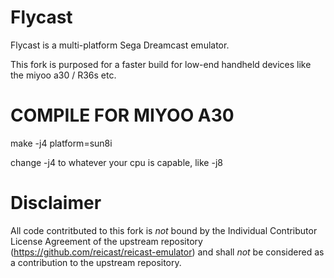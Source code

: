 Flycast
===========
Flycast is a multi-platform Sega Dreamcast emulator.

This fork is purposed for a faster build for low-end handheld devices like the miyoo a30 / R36s etc.

COMPILE FOR MIYOO A30
=======================
make -j4 platform=sun8i

change -j4 to whatever your cpu is capable, like -j8

Disclaimer
==========
All code contritbuted to this fork is *not* bound by the Individual Contributor License Agreement of the upstream repository (https://github.com/reicast/reicast-emulator) and shall *not* be considered as a contribution to the upstream repository.

